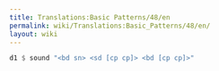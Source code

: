 ```yaml
---
title: Translations:Basic Patterns/48/en
permalink: wiki/Translations:Basic_Patterns/48/en/
layout: wiki
---
```


``` Haskell
d1 $ sound "<bd sn> <sd [cp cp]> <bd [cp cp]>"
```
